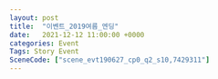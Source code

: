 ```yaml
---
layout: post
title:  "이벤트_2019여름_엔딩"
date:   2021-12-12 11:00:00 +0000
categories: Event
Tags: Story Event
SceneCode: ["scene_evt190627_cp0_q2_s10,7429311"]
---
```

